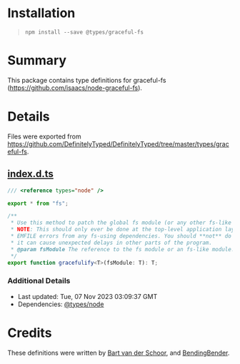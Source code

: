# Installation
> `npm install --save @types/graceful-fs`

# Summary
This package contains type definitions for graceful-fs (https://github.com/isaacs/node-graceful-fs).

# Details
Files were exported from https://github.com/DefinitelyTyped/DefinitelyTyped/tree/master/types/graceful-fs.
## [index.d.ts](https://github.com/DefinitelyTyped/DefinitelyTyped/tree/master/types/graceful-fs/index.d.ts)
````ts
/// <reference types="node" />

export * from "fs";

/**
 * Use this method to patch the global fs module (or any other fs-like module).
 * NOTE: This should only ever be done at the top-level application layer, in order to delay on
 * EMFILE errors from any fs-using dependencies. You should **not** do this in a library, because
 * it can cause unexpected delays in other parts of the program.
 * @param fsModule The reference to the fs module or an fs-like module.
 */
export function gracefulify<T>(fsModule: T): T;

````

### Additional Details
 * Last updated: Tue, 07 Nov 2023 03:09:37 GMT
 * Dependencies: [@types/node](https://npmjs.com/package/@types/node)

# Credits
These definitions were written by [Bart van der Schoor](https://github.com/Bartvds), and [BendingBender](https://github.com/BendingBender).

